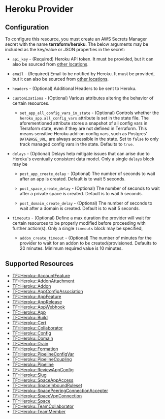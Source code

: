 # Heroku Provider

## Configuration

To configure this resource, you must create an AWS Secrets Manager secret with the name **terraform/heroku**. The below arguments may be included as the key/value or JSON properties in the secret:

* `api_key` - (Required) Heroku API token. It must be provided, but it can also
  be sourced from [other locations](#Authentication).

* `email` - (Required) Email to be notified by Heroku. It must be provided, but
  it can also be sourced from [other locations](#Authentication).

* `headers` - (Optional) Additional Headers to be sent to Heroku.

* `customizations` - (Optional) Various attributes altering the behavior of certain resources.

  * `set_app_all_config_vars_in_state` - (Optional) Controls whether the `heroku_app.all_config_vars` attribute
    is set in the state file. The aforementioned attribute stores a snapshot of all config vars in Terraform state,
    even if they are not defined in Terraform. This means sensitive Heroku add-on config vars,
    such as Postgres' `DATABASE_URL`, are always accessible in the state.
    Set to `false` to only track managed config vars in the state. Defaults to `true`.

* `delays` - (Optional) Delays help mitigate issues that can arise due to
  Heroku's eventually consistent data model. Only a single `delays` block may be

  * `post_app_create_delay` - (Optional) The number of seconds to wait after an
    app is created. Default is to wait 5 seconds.

  * `post_space_create_delay` - (Optional) The number of seconds to wait after a
    private space is created. Default is to wait 5 seconds.

  * `post_domain_create_delay` - (Optional) The number of seconds to wait after
    a domain is created. Default is to wait 5 seconds.

* `timeouts` - (Optional) Define a max duration the provider will wait for certain resources
  to be properly modified before proceeding with further action(s). Only a single `timeouts` block may be specified,

  * `addon_create_timeout` - (Optional) The number of minutes for the provider to wait for an addon to be
  created/provisioned. Defaults to 20 minutes. Minimum required value is 10 minutes.

## Supported Resources

* [TF::Heroku::AccountFeature](../resources/heroku/TF-Heroku-AccountFeature/docs/README.md)
* [TF::Heroku::AddonAttachment](../resources/heroku/TF-Heroku-AddonAttachment/docs/README.md)
* [TF::Heroku::Addon](../resources/heroku/TF-Heroku-Addon/docs/README.md)
* [TF::Heroku::AppConfigAssociation](../resources/heroku/TF-Heroku-AppConfigAssociation/docs/README.md)
* [TF::Heroku::AppFeature](../resources/heroku/TF-Heroku-AppFeature/docs/README.md)
* [TF::Heroku::AppRelease](../resources/heroku/TF-Heroku-AppRelease/docs/README.md)
* [TF::Heroku::AppWebhook](../resources/heroku/TF-Heroku-AppWebhook/docs/README.md)
* [TF::Heroku::App](../resources/heroku/TF-Heroku-App/docs/README.md)
* [TF::Heroku::Build](../resources/heroku/TF-Heroku-Build/docs/README.md)
* [TF::Heroku::Cert](../resources/heroku/TF-Heroku-Cert/docs/README.md)
* [TF::Heroku::Collaborator](../resources/heroku/TF-Heroku-Collaborator/docs/README.md)
* [TF::Heroku::Config](../resources/heroku/TF-Heroku-Config/docs/README.md)
* [TF::Heroku::Domain](../resources/heroku/TF-Heroku-Domain/docs/README.md)
* [TF::Heroku::Drain](../resources/heroku/TF-Heroku-Drain/docs/README.md)
* [TF::Heroku::Formation](../resources/heroku/TF-Heroku-Formation/docs/README.md)
* [TF::Heroku::PipelineConfigVar](../resources/heroku/TF-Heroku-PipelineConfigVar/docs/README.md)
* [TF::Heroku::PipelineCoupling](../resources/heroku/TF-Heroku-PipelineCoupling/docs/README.md)
* [TF::Heroku::Pipeline](../resources/heroku/TF-Heroku-Pipeline/docs/README.md)
* [TF::Heroku::ReviewAppConfig](../resources/heroku/TF-Heroku-ReviewAppConfig/docs/README.md)
* [TF::Heroku::Slug](../resources/heroku/TF-Heroku-Slug/docs/README.md)
* [TF::Heroku::SpaceAppAccess](../resources/heroku/TF-Heroku-SpaceAppAccess/docs/README.md)
* [TF::Heroku::SpaceInboundRuleset](../resources/heroku/TF-Heroku-SpaceInboundRuleset/docs/README.md)
* [TF::Heroku::SpacePeeringConnectionAccepter](../resources/heroku/TF-Heroku-SpacePeeringConnectionAccepter/docs/README.md)
* [TF::Heroku::SpaceVpnConnection](../resources/heroku/TF-Heroku-SpaceVpnConnection/docs/README.md)
* [TF::Heroku::Space](../resources/heroku/TF-Heroku-Space/docs/README.md)
* [TF::Heroku::TeamCollaborator](../resources/heroku/TF-Heroku-TeamCollaborator/docs/README.md)
* [TF::Heroku::TeamMember](../resources/heroku/TF-Heroku-TeamMember/docs/README.md)